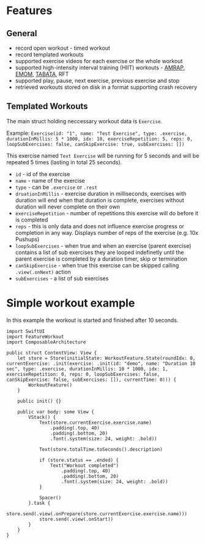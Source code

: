 # Features

## General
- record open workout - timed workout
- record templated workouts
- supported exercise videos for each exercise or the whole workout
- supported high-intensity interval training (HIIT) workouts - [AMRAP](#https://athletics.fandom.com/wiki/AMRAP), [EMOM](#https://en.wiktionary.org/wiki/EMOM), [TABATA](#https://en.wiktionary.org/wiki/Tabata_method), RFT
- supported play, pause, next exercise, previous exercise and stop
- retrieved workouts stored on disk in a format supporting crash recovery

## Templated Workouts
The main struct holding neccessary workout data is `Exercise`.

Example:
`Exercise(id: "1", name: "Test Exercise", type: .exercise, durationInMillis: 5 * 1000, idx: 10, exerciseRepetition: 5, reps: 0, loopSubExercises: false, canSkipExercise: true, subExercises: [])`

This exercise named `Text Exercise` will be running for 5 seconds and will be repeated 5 times (lasting in total 25 seconds).

- `id` - id of the exercise
- `name` - name of the exercise
- `type` - can be `.exercise` or `.rest`
- `druationInMillis` - exercise duration in milliseconds, exercises with duration will end when that duration is complete, exercises without duration will never complete on their own
- `exerciseRepetition` - number of repetitions this exercise will do before it is completed
- `reps` - this is only data and does not influence exercise progress or completion in any way. Displays number of reps of the exercise (e.g. 10x Pushups)
- `loopSubExercises` - when true and when an exercise (parent exercise) contains a list of sub exercises they are looped indefinetly until the parent exercise is completed by a duration timer, skip or termination
- `canSkipExercise` - when true this exercise can be skipped calling `.view(.onNext)` action
- `subExercises` - a list of sub exercises
  
# Simple workout example
In this example the workout is started and finished after 10 seconds.

```
import SwiftUI
import FeatureWorkout
import ComposableArchitecture

public struct ContentView: View {
    let store = Store(initialState: WorkoutFeature.State(roundIdx: 0, currentExercise: .init(exercise: .init(id: "demo", name: "Duration 10 sec", type: .exercise, durationInMillis: 10 * 1000, idx: 1, exerciseRepetition: 0, reps: 0, loopSubExercises: false, canSkipExercise: false, subExercises: []), currentTime: 0))) {
        WorkoutFeature()
    }
    
    public init() {}

    public var body: some View {
        VStack() {
            Text(store.currentExercise.exercise.name)
                .padding(.top, 40)
                .padding(.bottom, 20)
                .font(.system(size: 24, weight: .bold))
            
            Text(store.totalTime.toSeconds().description)
            
            if (store.status == .ended) {
                Text("Workout completed")
                    .padding(.top, 40)
                    .padding(.bottom, 20)
                    .font(.system(size: 24, weight: .bold))
            }
            
            Spacer()
        }.task {
            store.send(.view(.onPrepare(store.currentExercise.exercise.name)))
            store.send(.view(.onStart))
        }
    }
}
```